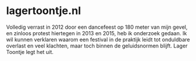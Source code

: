 lagertoontje.nl
==========================

Volledig verrast in 2012 door een dancefeest op 180 meter van mijn gevel, en zinloos protest hiertegen in 2013 en 2015, heb ik onderzoek gedaan. Ik wil kunnen verklaren waarom een festival in de praktijk leidt tot onduldbare overlast en veel klachten, maar toch binnen de geluidsnormen blijft. Lager Toontje legt het uit.

